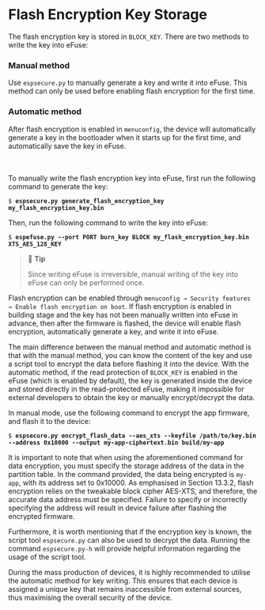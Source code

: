 # Flash Encryption Key Storage

The flash encryption key is stored in `BLOCK_KEY`. There are two methods to write the key into eFuse:

### Manual method

Use `espsecure.py` to manually generate a key and write it into eFuse. This method can only be used before enabling flash encryption for the first time.

### Automatic method

After flash encryption is enabled in `menuconfig`, the device will automatically generate a key in the bootloader when it starts up for the first time, and automatically save the key in eFuse.

<br></br>
To manually write the flash encryption key into eFuse, first run the following command to generate the key:

<pre><code>$ <b>espsecure.py generate_flash_encryption_key my_flash_encryption_key.bin</b></code></pre>

Then, run the following command to write the key into eFuse:

<pre><code>$ <b>espefuse.py --port PORT burn_key BLOCK my_flash_encryption_key.bin XTS_AES_128_KEY</b></code></pre>


> 📌 **Tip**
>
> Since writing eFuse is irreversible, manual writing of the key into eFuse can only be performed once.

Flash encryption can be enabled through `menuconfig → Security features → Enable flash encryption on boot`. If flash encryption is enabled in
building stage and the key has not been manually written into eFuse in
advance, then after the firmware is flashed, the device will enable
flash encryption, automatically generate a key, and write it into eFuse.

The main difference between the manual method and automatic method is
that with the manual method, you can know the content of the key and use
a script tool to encrypt the data before flashing it into the device.
With the automatic method, if the read protection of `BLOCK_KEY` is
enabled in the eFuse (which is enabled by default), the key is generated
inside the device and stored directly in the read-protected eFuse,
making it impossible for external developers to obtain the key or
manually encrypt/decrypt the data.

In manual mode, use the following command to encrypt the app firmware,
and flash it to the device:

<pre><code>$ <b>espsecure.py encrypt_flash_data --aes_xts --keyfile /path/to/key.bin --address 0x10000 --output my-app-ciphertext.bin build/my-app</b></code></pre>

It is important to note that when using the aforementioned command for
data encryption, you must specify the storage address of the data in the
partition table. In the command provided, the data being encrypted is
`my-app`, with its address set to 0x10000. As emphasised in Section
13.3.2, flash encryption relies on the tweakable block cipher AES-XTS,
and therefore, the accurate data address must be specified. Failure to
specify or incorrectly specifying the address will result in device
failure after flashing the encrypted firmware.

Furthermore, it is worth mentioning that if the encryption key is known,
the script tool `espsecure.py` can also be used to decrypt the data.
Running the command `espsecure.py-h` will provide helpful information regarding the usage of the script tool.

During the mass production of devices, it is highly recommended to
utilise the automatic method for key writing. This ensures that each
device is assigned a unique key that remains inaccessible from external
sources, thus maximising the overall security of the device.

